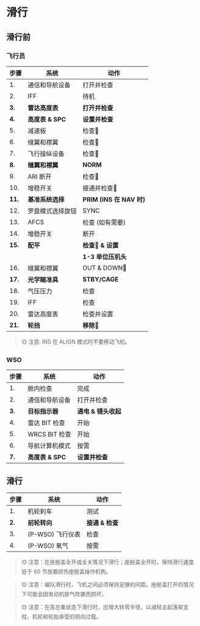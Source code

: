 # 滑行

## 滑行前

### 飞行员

| 步骤    | 系统             | 动作                     |
| ------- | ---------------- | ------------------------ |
| 1.      | 通信和导航设备   | 打开并检查               |
| 2.      | IFF              | 待机                     |
| **3.**  | **雷达高度表**   | **打开并检查**           |
| **4.**  | **高度表 & SPC** | **设置并检查**           |
| 5.      | 减速板           | 检查🔧                   |
| 6.      | 缝翼和襟翼       | 检查🔧                   |
| 7.      | 飞行操纵设备     | 检查🔧                   |
| **8.**  | **缝翼和襟翼**   | **NORM**                 |
| 9.      | ARI 断开         | 检查🔧                   |
| 10.     | 增稳开关         | 接通并检查🔧             |
| **11.** | **基准系统选择** | **PRIM (INS 在 NAV 时)** |
| 12.     | 罗盘模式选择旋钮 | SYNC                     |
| 13.     | AFCS             | 检查 (如有需要)          |
| 14.     | 增稳开关         | 断开                     |
| **15.** | **配平**         | **检查🔧 & 设置**        |
|         |                  | **1-3 单位压机头**       |
| 16.     | 缝翼和襟翼       | OUT & DOWN🔧             |
| **17.** | **光学瞄准具**   | **STBY/CAGE**            |
| 18.     | 气压压力         | 检查                     |
| 19.     | IFF              | 检查                     |
| 20.     | 雷达高度表       | 检查并设置               |
| **21.** | **轮挡**         | **移除**🔧               |

> 🟡 注意: INS 在 ALIGN 模式时不要移动飞机。

### WSO

| 步骤   | 系统             | 动作                |
| ------ | ---------------- | ------------------- |
| 1.     | 舱内检查         | 完成                |
| 2.     | 通信和导航设备   | 打开并检查          |
| **3.** | **目标指示器**   | **通电 & 镜头收起** |
| 4.     | 雷达 BIT 检查    | 开始                |
| 5.     | WRCS BIT 检查    | 开始                |
| 6.     | 导航计算机模式   | 按需                |
| **7.** | **高度表 & SPC** | **设置并检查**      |

## 滑行

| 步骤   | 系统             | 动作            |
| ------ | ---------------- | --------------- |
| 1.     | 机轮刹车         | 测试            |
| **2.** | **前轮转向**     | **接通 & 检查** |
| 3.     | (P-WSO) 飞行仪表 | 检查            |
| 4.     | (P-WSO) 氧气     | 按需            |

> 🟡 注意：在座舱盖全开或全关情况下滑行；座舱盖全开时，保持滑行速度低于 60 节放置损伤座舱盖操作机构。

> 🟡 注意：编队滑行时，飞机之间必须保持足够的间距。座舱盖打开的情况下可能会因发动机排气吹袭而损坏。

> 🟡 注意：在高总重状态下滑行时，应增大转弯半径，以减轻主起落架支柱、机轮和轮胎承受的侧向过载。
